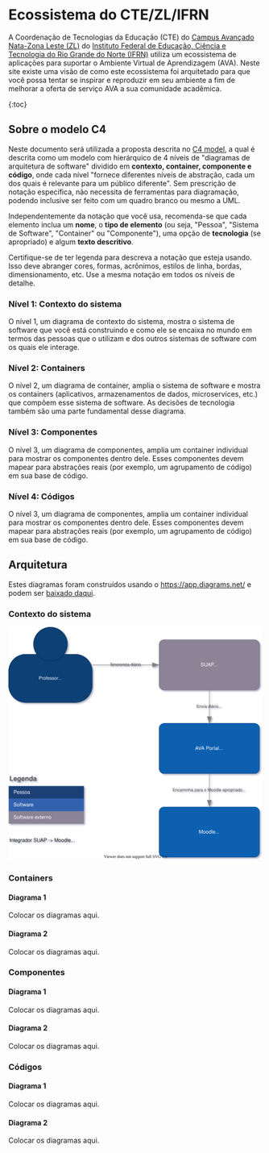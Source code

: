 # Ecossistema do CTE/ZL/IFRN

A Coordenação de Tecnologias da Educação (CTE) do [Campus Avançado Nata-Zona Leste (ZL)](https://ead.ifrn.edu.br/portal/) do [Instituto Federal de Educação, Ciência e Tecnologia do Rio Grande do Norte (IFRN)](https://ifrn.edu.br/) utiliza um ecossistema de aplicações para suportar o Ambiente Virtual de Aprendizagem (AVA). Neste site existe uma visão de como este ecossistema foi arquitetado para que você possa tentar se inspirar e reproduzir em seu ambiente a fim de melhorar a oferta de serviço AVA a sua comunidade acadêmica.

{:toc}

## Sobre o modelo C4

Neste documento será utilizada a proposta descrita no [C4 model](https://c4model.com/), a qual é descrita como um modelo com hierárquico de 4 níveis de "diagramas de arquitetura de software" dividido em **contexto, container, componente e código**, onde cada nível "fornece diferentes níveis de abstração, cada um dos quais é relevante para um público diferente". Sem prescrição de notação específica, não necessita de ferramentas para diagramação, podendo inclusive ser feito com um quadro branco ou mesmo a UML.

Independentemente da notação que você usa, recomenda-se que cada elemento inclua um **nome**, o **tipo de elemento** (ou seja, "Pessoa", "Sistema de Software", "Container" ou "Componente"), uma opção de **tecnologia** (se apropriado) e algum **texto descritivo**.

Certifique-se de ter legenda para descreva a notação que esteja usando. Isso deve abranger cores, formas, acrônimos, estilos de linha, bordas, dimensionamento, etc. Use a mesma notação em todos os níveis de detalhe.

### Nível 1: Contexto do sistema

O nível 1, um diagrama de contexto do sistema, mostra o sistema de software que você está construindo e como ele se encaixa no mundo em termos das pessoas que o utilizam e dos outros sistemas de software com os quais ele interage.

### Nível 2: Containers

O nível 2, um diagrama de container, amplia o sistema de software e mostra os containers (aplicativos, armazenamentos de dados, microservices, etc.) que compõem esse sistema de software. As decisões de tecnologia também são uma parte fundamental desse diagrama.

### Nível 3: Componentes

O nível 3, um diagrama de componentes, amplia um container individual para mostrar os componentes dentro dele. Esses componentes devem mapear para abstrações reais (por exemplo, um agrupamento de código) em sua base de código.

### Nível 4: Códigos

O nível 3, um diagrama de componentes, amplia um container individual para mostrar os componentes dentro dele. Esses componentes devem mapear para abstrações reais (por exemplo, um agrupamento de código) em sua base de código.

## Arquitetura

Estes diagramas foram construídos usando o https://app.diagrams.net/ e podem ser [baixado daqui](integrador_suap_moodle.drawio).

### Contexto do sistema

![Contexto do sistema](integrador_suap_moodle.svg)

### Containers

#### Diagrama 1

Colocar os diagramas aqui.

#### Diagrama 2

Colocar os diagramas aqui.

### Componentes

#### Diagrama 1

Colocar os diagramas aqui.

#### Diagrama 2

Colocar os diagramas aqui.

### Códigos

#### Diagrama 1

Colocar os diagramas aqui.

#### Diagrama 2

Colocar os diagramas aqui.
